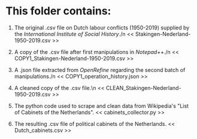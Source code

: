 # This folder contains:

  1. The original .csv file on Dutch labour conflicts (1950-2019) supplied by the _International Institute of Social History_./n
      << Stakingen-Nederland-1950-2019.csv >>

  2. A copy of the .csv file after first manipulations in _Notepad++_./n
      << COPY1_Stakingen-Nederland-1950-2019.csv >>

  3. A .json file extracted from _OpenRefine_ regarding the second batch of manipulations./n
      << COPY1_operation_history.json >>

  4. A cleaned copy of the .csv file.\n
      << CLEAN_Stakingen-Nederland-1950-2019.csv >>

  5. The python code used to scrape and clean data from Wikipedia's "List of Cabinets of the Netherlands".
      << cabinets_collector.py >>

  6. The resulting .csv file of political cabinets of the Netherlands.
      << Dutch_cabinets.csv >>
